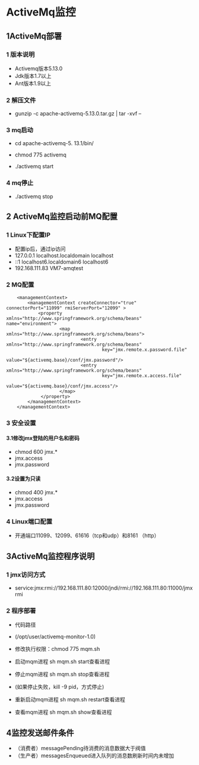# ActiveMq监控 
## 1ActiveMq部署 
### 1 版本说明

* Activemq版本5.13.0
* Jdk版本1.7以上
* Ant版本1.9以上

### 2 解压文件
* gunzip -c apache-activemq-5.13.0.tar.gz | tar -xvf –

### 3 mq启动

* cd apache-activemq-5. 13.1/bin/

* chmod 775 activemq
* ./activemq start
 
### 4 mq停止
* ./activemq stop

## 2 ActiveMq监控启动前MQ配置
### 1 Linux下配置IP 
* 配置ip后，通过ip访问
* 127.0.0.1               localhost.localdomain localhost
* ::1             localhost6.localdomain6 localhost6
* 192.168.111.83   VM7-amqtest

### 2 MQ配置
        <managementContext>
            <managementContext createConnector="true" connectorPort="11099" rmiServerPort="12099" >
                <property xmlns="http://www.springframework.org/schema/beans" name="environment">
                        <map xmlns="http://www.springframework.org/schema/beans">
                                <entry xmlns="http://www.springframework.org/schema/beans"
                                        key="jmx.remote.x.password.file"
                                        value="${activemq.base}/conf/jmx.password"/>
                                <entry xmlns="http://www.springframework.org/schema/beans"
                                        key="jmx.remote.x.access.file"
                                        value="${activemq.base}/conf/jmx.access"/>
                        </map>
                 </property>
            </managementContext>
        </managementContext>
### 3 安全设置
#### 3.1修改jmx登陆的用户名和密码
* chmod 600 jmx.*
* jmx.access
* jmx.password

#### 3.2设置为只读
* chmod 400 jmx.*
* jmx.access
* jmx.password

### 4 Linux端口配置
* 开通端口11099、12099、61616（tcp和udp）和8161 （http）

## 3ActiveMq监控程序说明

### 1 jmx访问方式

* service:jmx:rmi://192.168.111.80:12000/jndi/rmi://192.168.111.80:11000/jmxrmi

### 2 程序部署
* 代码路径
* (/opt/user/activemq-monitor-1.0)
* 修改执行权限：chmod 775 mqm.sh
 
* 启动mqm进程 sh mqm.sh start查看进程
* 停止mqm进程 sh mqm.sh stop查看进程
* (如果停止失败，kill -9 pid，方式停止)
* 重新启动mqm进程 sh mqm.sh restart查看进程
* 查看mqm进程 sh mqm.sh show查看进程

## 4监控发送邮件条件
* （消费者）messagePending待消费的消息数据大于阀值
* （生产者）messagesEnqueued进入队列的消息数刷新时间内未增加


